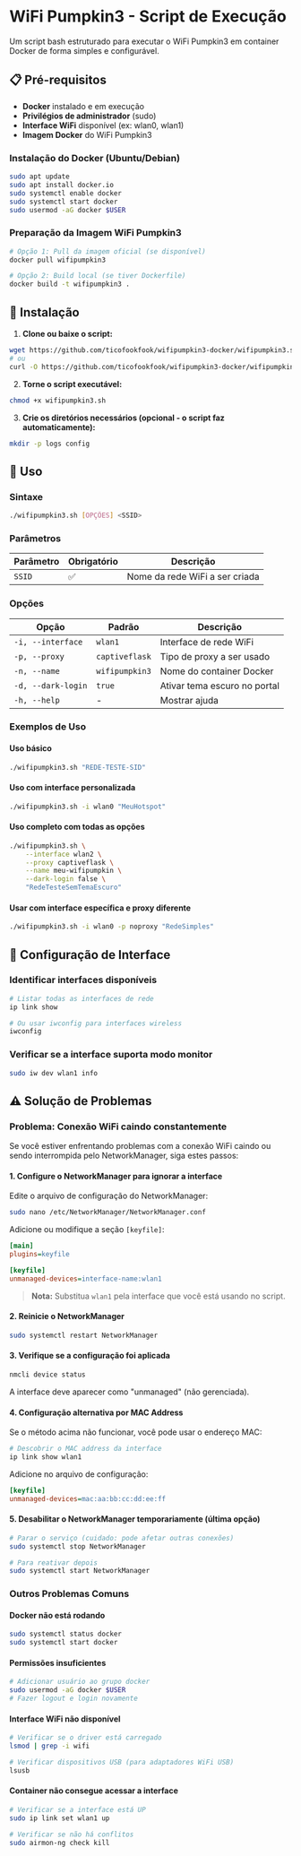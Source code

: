 # WiFi Pumpkin3 - Script de Execução

Um script bash estruturado para executar o WiFi Pumpkin3 em container Docker de forma simples e configurável.

## 📋 Pré-requisitos

- **Docker** instalado e em execução
- **Privilégios de administrador** (sudo)
- **Interface WiFi** disponível (ex: wlan0, wlan1)
- **Imagem Docker** do WiFi Pumpkin3

### Instalação do Docker (Ubuntu/Debian)
```bash
sudo apt update
sudo apt install docker.io
sudo systemctl enable docker
sudo systemctl start docker
sudo usermod -aG docker $USER
```

### Preparação da Imagem WiFi Pumpkin3
```bash
# Opção 1: Pull da imagem oficial (se disponível)
docker pull wifipumpkin3

# Opção 2: Build local (se tiver Dockerfile)
docker build -t wifipumpkin3 .
```

## 🚀 Instalação

1. **Clone ou baixe o script:**
```bash
wget https://github.com/ticofookfook/wifipumpkin3-docker/wifipumpkin3.sh
# ou
curl -O https://github.com/ticofookfook/wifipumpkin3-docker/wifipumpkin3.sh
```

2. **Torne o script executável:**
```bash
chmod +x wifipumpkin3.sh
```

3. **Crie os diretórios necessários (opcional - o script faz automaticamente):**
```bash
mkdir -p logs config
```

## 📖 Uso

### Sintaxe
```bash
./wifipumpkin3.sh [OPÇÕES] <SSID>
```

### Parâmetros

| Parâmetro | Obrigatório | Descrição |
|-----------|-------------|-----------|
| `SSID` | ✅ | Nome da rede WiFi a ser criada |

### Opções

| Opção | Padrão | Descrição |
|-------|--------|-----------|
| `-i, --interface` | `wlan1` | Interface de rede WiFi |
| `-p, --proxy` | `captiveflask` | Tipo de proxy a ser usado |
| `-n, --name` | `wifipumpkin3` | Nome do container Docker |
| `-d, --dark-login` | `true` | Ativar tema escuro no portal |
| `-h, --help` | - | Mostrar ajuda |

### Exemplos de Uso

#### Uso básico
```bash
./wifipumpkin3.sh "REDE-TESTE-SID"
```

#### Uso com interface personalizada
```bash
./wifipumpkin3.sh -i wlan0 "MeuHotspot"
```

#### Uso completo com todas as opções
```bash
./wifipumpkin3.sh \
    --interface wlan2 \
    --proxy captiveflask \
    --name meu-wifipumpkin \
    --dark-login false \
    "RedeTesteSemTemaEscuro"
```

#### Usar com interface específica e proxy diferente
```bash
./wifipumpkin3.sh -i wlan0 -p noproxy "RedeSimples"
```

## 🔧 Configuração de Interface

### Identificar interfaces disponíveis
```bash
# Listar todas as interfaces de rede
ip link show

# Ou usar iwconfig para interfaces wireless
iwconfig
```

### Verificar se a interface suporta modo monitor
```bash
sudo iw dev wlan1 info
```

## ⚠️ Solução de Problemas

### Problema: Conexão WiFi caindo constantemente

Se você estiver enfrentando problemas com a conexão WiFi caindo ou sendo interrompida pelo NetworkManager, siga estes passos:

#### 1. Configure o NetworkManager para ignorar a interface

Edite o arquivo de configuração do NetworkManager:
```bash
sudo nano /etc/NetworkManager/NetworkManager.conf
```

Adicione ou modifique a seção `[keyfile]`:
```ini
[main]
plugins=keyfile

[keyfile]
unmanaged-devices=interface-name:wlan1
```

> **Nota:** Substitua `wlan1` pela interface que você está usando no script.

#### 2. Reinicie o NetworkManager
```bash
sudo systemctl restart NetworkManager
```

#### 3. Verifique se a configuração foi aplicada
```bash
nmcli device status
```

A interface deve aparecer como "unmanaged" (não gerenciada).

#### 4. Configuração alternativa por MAC Address

Se o método acima não funcionar, você pode usar o endereço MAC:

```bash
# Descobrir o MAC address da interface
ip link show wlan1
```

Adicione no arquivo de configuração:
```ini
[keyfile]
unmanaged-devices=mac:aa:bb:cc:dd:ee:ff
```

#### 5. Desabilitar o NetworkManager temporariamente (última opção)
```bash
# Parar o serviço (cuidado: pode afetar outras conexões)
sudo systemctl stop NetworkManager

# Para reativar depois
sudo systemctl start NetworkManager
```

### Outros Problemas Comuns

#### Docker não está rodando
```bash
sudo systemctl status docker
sudo systemctl start docker
```

#### Permissões insuficientes
```bash
# Adicionar usuário ao grupo docker
sudo usermod -aG docker $USER
# Fazer logout e login novamente
```

#### Interface WiFi não disponível
```bash
# Verificar se o driver está carregado
lsmod | grep -i wifi

# Verificar dispositivos USB (para adaptadores WiFi USB)
lsusb
```

#### Container não consegue acessar a interface
```bash
# Verificar se a interface está UP
sudo ip link set wlan1 up

# Verificar se não há conflitos
sudo airmon-ng check kill
```
